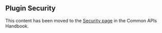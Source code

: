 Plugin Security
---------------

This content has been moved to the [Security page](https://developer.wordpress.org/apis/security/) in the Common APIs Handbook.

